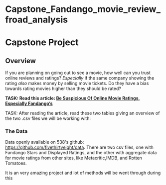 # Capstone_Fandango_movie_review_froad_analysis

# Capstone Project
## Overview

If you are planning on going out to see a movie, how well can you trust online reviews and ratings? *Especially* if the same company showing the rating *also* makes money by selling movie tickets. Do they have a bias towards rating movies higher than they should be rated?

**TASK: Read this article: [Be Suspicious Of Online Movie Ratings, Especially Fandango’s](http://fivethirtyeight.com/features/fandango-movies-ratings/)**

TASK: After reading the article, read these two tables giving an overview of the two .csv files we will be working with:

### The Data

Data openly available on 538's github: https://github.com/fivethirtyeight/data. There are two csv files, one with Fandango Stars and Displayed Ratings, and the other with aggregate data for movie ratings from other sites, like Metacritic,IMDB, and Rotten Tomatoes.

It is an very amazing project and lot of methods will be went through during this
